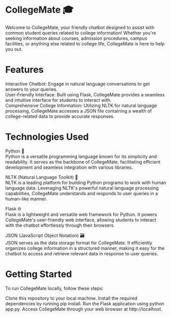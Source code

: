 # CollegeMate 🎓

Welcome to CollegeMate, your friendly chatbot designed to assist with common student queries related to college information! Whether you're seeking information about courses, admission procedures, campus facilities, or anything else related to college life, CollegeMate is here to help you out.

# Features
Interactive Chatbot: Engage in natural language conversations to get answers to your queries.<br>
User-Friendly Interface: Built using Flask, CollegeMate provides a seamless and intuitive interface for students to interact with.<br>
Comprehensive College Information: Utilizing NLTK for natural language processing, CollegeMate accesses a JSON file containing a wealth of college-related data to provide accurate responses.<br>

<!--LangChain | FAISS Integration: With the new LangChain | FAISS feature, CollegeMate now incorporates LLM models to answer questions extracted from uploaded documents (ODFs), enhancing its capability to provide precise and context-aware responses.-->


# Technologies Used
Python 🐍 <br>
Python is a versatile programming language known for its simplicity and readability. It serves as the backbone of CollegeMate, facilitating efficient development and seamless integration with various libraries.

NLTK (Natural Language Toolkit) 🤖 <br>
NLTK is a leading platform for building Python programs to work with human language data. Leveraging NLTK's powerful natural language processing capabilities, CollegeMate understands and responds to user queries in a human-like manner.

Flask 🌐<br>
Flask is a lightweight and versatile web framework for Python. It powers CollegeMate's user-friendly web interface, allowing students to interact with the chatbot effortlessly through their browsers.

JSON (JavaScript Object Notation) 🗃️<br>
JSON serves as the data storage format for CollegeMate. It efficiently organizes college information in a structured manner, making it easy for the chatbot to access and retrieve relevant data in response to user queries.

# Getting Started
To run CollegeMate locally, follow these steps:

Clone this repository to your local machine.
Install the required dependencies by running pip install.
Run the Flask application using python app.py.
Access CollegeMate through your web browser at http://localhost.
